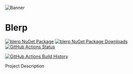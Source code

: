 ![Banner](Images/Banner.png)

# Blerp

[![blerp NuGet Package](https://img.shields.io/nuget/v/blerp.svg)](https://www.nuget.org/packages/blerp/) [![blerp NuGet Package Downloads](https://img.shields.io/nuget/dt/blerp)](https://www.nuget.org/packages/blerp) [![GitHub Actions Status](https://github.com/Balfa/Blerp/workflows/Build/badge.svg?branch=main)](https://github.com/Balfa/Blerp/actions)

[![GitHub Actions Build History](https://buildstats.info/github/chart/Balfa/Blerp?branch=main&includeBuildsFromPullRequest=false)](https://github.com/Balfa/Blerp/actions)


Project Description

